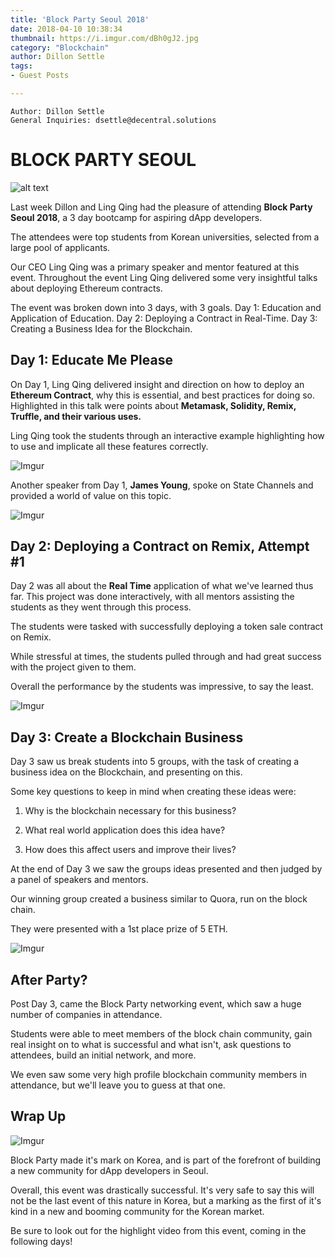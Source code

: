 ```yaml
---
title: 'Block Party Seoul 2018'
date: 2018-04-10 10:38:34
thumbnail: https://i.imgur.com/dBh0gJ2.jpg
category: "Blockchain"
author: Dillon Settle
tags:
- Guest Posts

---
```

  

```
Author: Dillon Settle
General Inquiries: dsettle@decentral.solutions
```
# BLOCK PARTY SEOUL

![alt text](https://i.imgur.com/jPShARt.png)

Last week Dillon and Ling Qing had the pleasure of attending **Block Party Seoul 2018**, a 3 day bootcamp for aspiring dApp developers.

The attendees were top students from Korean universities, selected from a large pool of applicants.

Our CEO Ling Qing was a primary speaker and mentor featured at this event. Throughout the event Ling Qing delivered some very insightful talks about deploying Ethereum contracts.
<!-- more -->
The event was broken down into 3 days, with 3 goals. Day 1: Education and Application of Education. Day 2: Deploying a Contract in Real-Time. Day 3: Creating a Business Idea for the Blockchain.

## Day 1: Educate Me Please

On Day 1, Ling Qing delivered insight and direction on how to deploy an **Ethereum Contract**, why this is essential, and best practices for doing so. Highlighted in this talk were points about **Metamask, Solidity, Remix, Truffle, and their various uses.**

Ling Qing took the students through an interactive example highlighting how to use and implicate all these features correctly. 

![Imgur](https://i.imgur.com/TqYbshH.jpg) 
 

Another speaker from Day 1, **James Young**, spoke on State Channels and provided a world of value on this topic. 

![Imgur](https://i.imgur.com/p84rdHV.jpg)

## Day 2: Deploying a Contract on Remix, Attempt #1 

Day 2 was all about the **Real Time** application of what we've learned thus far. This project was done interactively, with all mentors assisting the students as they went through this process. 

The students were tasked with successfully deploying a token sale contract on Remix.

While stressful at times, the students pulled through and had great success with the project given to them. 

Overall the performance by the students was impressive, to say the least.

![Imgur](https://i.imgur.com/fZNpGWB.jpg)


## Day 3: Create a Blockchain Business

Day 3 saw us break students into 5 groups, with the task of creating a business idea on the Blockchain, and presenting on this. 

Some key questions to keep in mind when creating these ideas were: 

1. Why is the blockchain necessary for this business?

2. What real world application does this idea have? 

3. How does this affect users and improve their lives?

At the end of Day 3 we saw the groups ideas presented and then judged by a panel of speakers and mentors. 

Our winning group created a business similar to Quora, run on the block chain. 

They were presented with a 1st place prize of 5 ETH.

![Imgur](https://i.imgur.com/P5ohqSS.jpg)

## After Party? 

Post Day 3, came the Block Party networking event, which saw a huge number of companies in attendance. 

Students were able to meet members of the block chain community, gain real insight on to what is successful and what isn't, ask questions to attendees, build an initial network, and more. 

We even saw some very high profile blockchain community members in attendance, but we'll leave you to guess at that one.

## Wrap Up

![Imgur](https://i.imgur.com/dBh0gJ2.jpg)

Block Party made it's mark on Korea, and is part of the forefront of building a new community for dApp developers in Seoul.


Overall, this event was drastically successful. It's very safe to say this will not be the last event of this nature in Korea, but a marking as the first of it's kind in a new and booming community for the Korean market. 

Be sure to look out for the highlight video from this event, coming in the following days!

